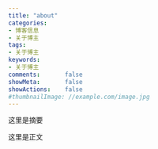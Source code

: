 ```yaml
---
title: "about"
categories:
- 博客信息
- 关于博主
tags:
- 关于博主
keywords:
- 关于博主
comments:       false
showMeta:       false
showActions:    false
#thumbnailImage: //example.com/image.jpg
---
```


这里是摘要

<!--more-->
这里是正文
